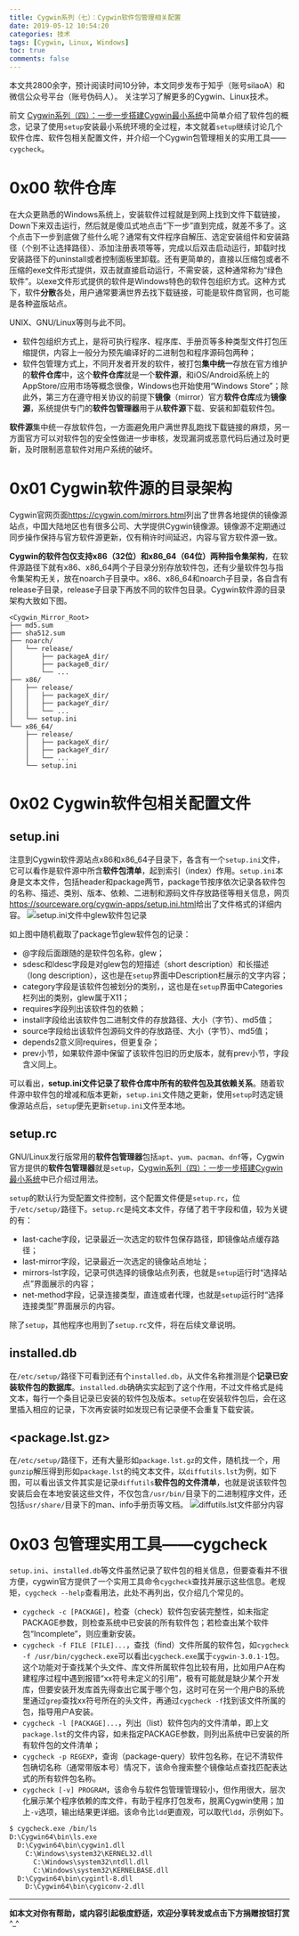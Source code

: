 ```yaml
---
title: Cygwin系列（七）：Cygwin软件包管理相关配置
date: 2019-05-12 10:54:20
categories: 技术
tags: [Cygwin, Linux, Windows]
toc: true
comments: false
---
```


本文共2800余字，预计阅读时间10分钟，本文同步发布于知乎（账号silaoA）和微信公众号平台（账号伪码人）。
关注学习了解更多的Cygwin、Linux技术。

前文 [Cygwin系列（四）：一步一步搭建Cygwin最小系统](/2019/2019-03-06-Cygwin系列（四）：一步一步搭建Cygwin最小系统.html)中简单介绍了软件包的概念，记录了使用`setup`安装最小系统环境的全过程，本文就着`setup`继续讨论几个软件仓库、软件包相关配置文件，并介绍一个Cygwin包管理相关的实用工具——`cygcheck`。

<!--more-->
<!-- [toc] -->

# 0x00 软件仓库
在大众更熟悉的Windows系统上，安装软件过程就是到网上找到文件下载链接，Down下来双击运行，然后就是傻瓜式地点击“下一步”直到完成，就差不多了。这个点击下一步到底做了些什么呢？通常有文件程序自解压、选定安装组件和安装路径（个别不让选择路径）、添加注册表项等等，完成以后双击启动运行，卸载时找安装路径下的uninstall或者控制面板里卸载。还有更简单的，直接以压缩包或者不压缩的exe文件形式提供，双击就直接启动运行，不需安装，这种通常称为“绿色软件”。以exe文件形式提供的软件是Windows特色的软件包组织方式。这种方式下，软件**分散**各处，用户通常要满世界去找下载链接，可能是软件商官网，也可能是各种盗版站点。

UNIX、GNU/Linux等则与此不同。
- 软件包组织方式上，是将可执行程序、程序库、手册页等多种类型文件打包压缩提供，内容上一般分为预先编译好的二进制包和程序源码包两种；
- 软件包管理方式上，不同开发者开发的软件，被打包**集中统一**存放在官方维护的**软件仓库**中，这个**软件仓库**就是一个**软件源**，和iOS/Android系统上的AppStore/应用市场等概念很像，Windows也开始使用“Windows Store”；除此外，第三方在遵守相关协议的前提下**镜像**（mirror）官方**软件仓库**成为**镜像源**，系统提供专门的**软件包管理器**用于从**软件源**下载、安装和卸载软件包。

**软件源**集中统一存放软件包，一方面避免用户满世界乱跑找下载链接的麻烦，另一方面官方可以对软件包的安全性做进一步审核，发现漏洞或恶意代码后通过及时更新，及时限制恶意软件对用户系统的破坏。

# 0x01 Cygwin软件源的目录架构
Cygwin官网页面<https://cygwin.com/mirrors.html>列出了世界各地提供的镜像源站点，中国大陆地区也有很多公司、大学提供Cygwin镜像源。镜像源不定期通过同步操作保持与官方软件源更新，仅有稍许时间延迟，内容与官方软件源一致。

**Cygwin的软件包仅支持x86（32位）和x86_64（64位）两种指令集架构**，在软件源路径下就有x86、x86_64两个子目录分别存放软件包，还有少量软件包与指令集架构无关，放在noarch子目录中。x86、x86_64和noarch子目录，各自含有release子目录，release子目录下再放不同的软件包目录。Cygwin软件源的目录架构大致如下图。
```
<Cygwin_Mirror_Root>
├── md5.sum
├── sha512.sum
├── noarch/
│   └── release/
│       ├── packageA_dir/
│       ├── packageB_dir/
│       └── ...
├── x86/
│   ├── release/
│   │   ├── packageX_dir/
│   │   ├── packageY_dir/
│   │   └── ...
│   └── setup.ini
└── x86_64/
    ├── release/
    │   ├── packageX_dir/
    │   ├── packageY_dir/ 
    │   └── ...
    └── setup.ini
```

# 0x02 Cygwin软件包相关配置文件
## setup.ini
注意到Cygwin软件源站点x86和x86_64子目录下，各含有一个`setup.ini`文件，它可以看作是软件源中所含**软件包清单**，起到索引（index）作用。`setup.ini`本身是文本文件，包括header和package两节，package节按序依次记录各软件包的名称、描述、类别、版本、依赖、二进制和源码文件存放路径等相关信息，网页<https://sourceware.org/cygwin-apps/setup.ini.html>给出了文件格式的详细内容。
![setup.ini文件中glew软件包记录](../pic/setup.ini-glew.png)

如上图中随机截取了package节glew软件包的记录：
- @字段后面跟随的是软件包名称，glew；
- sdesc和ldesc字段是对glew包的短描述（short description）和长描述（long description），这也是在`setup`界面中Description栏展示的文字内容；
- category字段是该软件包被划分的类别，，这也是在`setup`界面中Categories栏列出的类别，glew属于X11；
- requires字段列出该软件包的依赖；
- install字段给出该软件包二进制文件的存放路径、大小（字节）、md5值；
- source字段给出该软件包源码文件的存放路径、大小（字节）、md5值；
- depends2意义同requires，但更复杂；
- prev小节，如果软件源中保留了该软件包旧的历史版本，就有prev小节，字段含义同上。

可以看出，**setup.ini文件记录了软件仓库中所有的软件包及其依赖关系**。随着软件源中软件包的增减和版本更新，`setup.ini`文件随之更新，使用`setup`时选定镜像源站点后，`setup`便先更新`setup.ini`文件至本地。

## setup.rc
GNU/Linux发行版常用的**软件包管理器**包括`apt`、`yum`、`pacman`、`dnf`等，Cygwin官方提供的**软件包管理器**就是`setup`，[Cygwin系列（四）：一步一步搭建Cygwin最小系统](/2019/2019-03-06-Cygwin系列（四）：一步一步搭建Cygwin最小系统.html)中已介绍过用法。

`setup`的默认行为受配置文件控制，这个配置文件便是`setup.rc`，位于`/etc/setup/`路径下。`setup.rc`是纯文本文件，存储了若干字段和值，较为关键的有：
- last-cache字段，记录最近一次选定的软件包保存路径，即镜像站点缓存路径；
- last-mirror字段，记录最近一次选定的镜像站点地址；
- mirrors-lst字段，记录可供选择的镜像站点列表，也就是`setup`运行时“选择站点”界面展示的内容；
- net-method字段，记录连接类型，直连或者代理，也就是`setup`运行时“选择连接类型”界面展示的内容。

除了`setup`，其他程序也用到了`setup.rc`文件，将在后续文章说明。

## installed.db
在`/etc/setup/`路径下可看到还有个`installed.db`，从文件名称推测是个**记录已安装软件包的数据库**。`installed.db`确确实实起到了这个作用，不过文件格式是纯文本，每行一个条目记录已安装的软件包及版本。`setup`在安装软件包后，会在这里插入相应的记录，下次再安装时如发现已有记录便不会重复下载安装。

## <package.lst.gz>
在`/etc/setup/`路径下，还有大量形如`package.lst.gz`的文件，随机找一个，用`gunzip`解压得到形如`package.lst`的纯文本文件，以`diffutils.lst`为例，如下图，可以看出该文件其实是记录`diffutils`**软件包的文件清单**，也就是说该软件包安装后会在本地安装这些文件，不仅包含`/usr/bin/`目录下的二进制程序文件，还包括`usr/share/`目录下的man、info手册页等文档。
![diffutils.lst文件部分内容](../pic/diffutils.lst.png)

# 0x03 包管理实用工具——cygcheck
`setup.ini`、`installed.db`等文件虽然记录了软件包的相关信息，但要查看并不很方便，cygwin官方提供了一个实用工具命令`cygcheck`查找并展示这些信息。老规矩，`cygcheck --help`查看用法，此处不再列出，仅介绍几个常见的。

- `cygcheck -c [PACKAGE]`，检查（check）软件包安装完整性，如未指定PACKAGE参数，则检查系统中已安装的所有软件包；若检查出某个软件包“Incomplete”，则应重新安装。
- `cygcheck -f FILE [FILE]...`，查找（find）文件所属的软件包，如`cygcheck -f /usr/bin/cygcheck.exe`可以看出`cygcheck.exe`属于`cygwin-3.0.1-1`包。这个功能对于查找某个头文件、库文件所属软件包比较有用，比如用户A在构建程序过程中遇到报错“xx符号未定义的引用”，极有可能就是缺少某个开发库，但要安装开发库首先得查出它属于哪个包，这时可在另一个用户B的系统里通过`grep`查找xx符号所在的头文件，再通过`cygcheck -f`找到该文件所属的包，指导用户A安装。
- `cygcheck -l [PACKAGE]...`，列出（list）软件包内的文件清单，即上文`package.lst`的文件内容，如未指定PACKAGE参数，则列出系统中已安装的所有软件包的文件清单；
- `cygcheck -p REGEXP`，查询（package-query）软件包名称，在记不清软件包确切名称（通常带版本号）情况下，该命令搜索整个镜像站点查找匹配表达式的所有软件包名称。
- `cygcheck [-v] PROGRAM`，该命令与软件包管理管理较小，但作用很大，层次化展示某个程序依赖的库文件，有助于程序打包发布，脱离Cygwin使用；加上`-v`选项，输出结果更详细。该命令比`ldd`更直观，可以取代`ldd`，示例如下。
```bash
$ cygcheck.exe /bin/ls
D:\Cygwin64\bin\ls.exe
  D:\Cygwin64\bin\cygwin1.dll
    C:\Windows\system32\KERNEL32.dll
      C:\Windows\system32\ntdll.dll
      C:\Windows\system32\KERNELBASE.dll
  D:\Cygwin64\bin\cygintl-8.dll
    D:\Cygwin64\bin\cygiconv-2.dll
```

---
**如本文对你有帮助，或内容引起极度舒适，欢迎分享转发或点击下方捐赠按钮打赏** ^_^